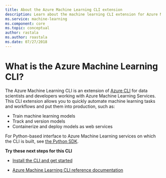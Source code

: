 ```yaml
---
title: About the Azure Machine Learning CLI extension
description: Learn about the machine learning CLI extension for Azure Machine Learning. 
ms.service: machine-learning
ms.component: core
ms.topic: conceptual
author: rastala
ms.author: roastala
ms.date: 07/27/2018
---
```

# What is the Azure Machine Learning CLI?

The Azure Machine Learning CLI is an extension of [Azure CLI](https://docs.microsoft.com/en-us/cli/azure/?view=azure-cli-latest) for data scientists and developers working with Azure Machine Learning Services. This CLI extension allows you to quickly automate machine learning tasks and workflows and put them into production, such as:
+ Train machine learning models
+ Track and version models
+ Containerize and deploy models as web services

For Python-based interface to Azure Machine Learning services on which the CLI is built, see [the Python SDK](reference-azure-machine-learning-sdk.md).

**Try these next steps for this CLI**

+ [Install the CLI and get started](quickstart-set-up-in-cli.md)

+ [Azure Machine Learning CLI reference documentation]()
